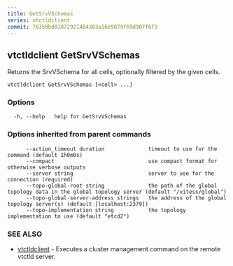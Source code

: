 ```yaml
---
title: GetSrvVSchemas
series: vtctldclient
commit: 76350bd01072921484303a16e9879f69d907f6f3
---
```

## vtctldclient GetSrvVSchemas

Returns the SrvVSchema for all cells, optionally filtered by the given cells.

```
vtctldclient GetSrvVSchemas [<cell> ...]
```

### Options

```
  -h, --help   help for GetSrvVSchemas
```

### Options inherited from parent commands

```
      --action_timeout duration              timeout to use for the command (default 1h0m0s)
      --compact                              use compact format for otherwise verbose outputs
      --server string                        server to use for the connection (required)
      --topo-global-root string              the path of the global topology data in the global topology server (default "/vitess/global")
      --topo-global-server-address strings   the address of the global topology server(s) (default [localhost:2379])
      --topo-implementation string           the topology implementation to use (default "etcd2")
```

### SEE ALSO

* [vtctldclient](../)	 - Executes a cluster management command on the remote vtctld server.

